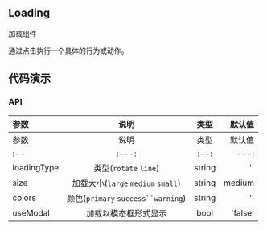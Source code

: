 ## Loading
加载组件

通过点击执行一个具体的行为或动作。

## 代码演示

### API

|参数|说明|类型|默认值|
|:---|:----:|:---:|------:|
|参数|说明|类型|默认值|
|:--|:---:|:--:|---:|
|loadingType|类型(`rotate` `line`)|string|''|
|size|加载大小(`large` `medium` `small`)|string|medium|
|colors|颜色(`primary` `success``warning`)|string|''|
|useModal|加载以模态框形式显示|bool|'false'|

